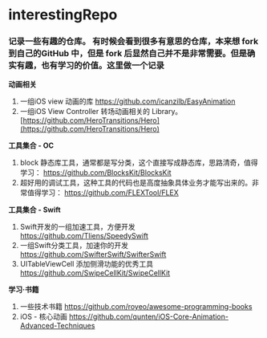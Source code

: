 # interestingRepo

### 记录一些有趣的仓库。 有时候会看到很多有意思的仓库，本来想 fork 到自己的GitHub 中，但是 fork 后显然自己并不是非常需要。但是确实有趣，也有学习的价值。这里做一个记录

**动画相关**

1. 一组iOS view 动画的库 https://github.com/icanzilb/EasyAnimation
2. 一组iOS View Controller 转场动画相关的 Library。 [https://github.com/HeroTransitions/Hero](https://github.com/HeroTransitions/Hero)


**工具集合 - OC**
1. block 静态库工具，通常都是写分类，这个直接写成静态库，思路清奇，值得学习： https://github.com/BlocksKit/BlocksKit
2. 超好用的调试工具，这种工具的代码也是高度抽象具体业务才能写出来的。非常值得学习： https://github.com/FLEXTool/FLEX

**工具集合 - Swift**

1. Swift开发的一组加速工具，方便开发 https://github.com/Tliens/SpeedySwift
2. 一组Swift分类工具，加速你的开发 https://github.com/SwifterSwift/SwifterSwift
3. UITableViewCell 添加侧滑功能的优秀工具 https://github.com/SwipeCellKit/SwipeCellKit

**学习·书籍**

1. 一些技术书籍 https://github.com/royeo/awesome-programming-books
2. iOS - 核心动画 https://github.com/qunten/iOS-Core-Animation-Advanced-Techniques
